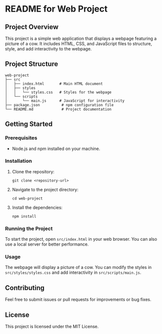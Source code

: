 # README for Web Project

## Project Overview
This project is a simple web application that displays a webpage featuring a picture of a cow. It includes HTML, CSS, and JavaScript files to structure, style, and add interactivity to the webpage.

## Project Structure
```
web-project
├── src
│   ├── index.html       # Main HTML document
│   ├── styles
│   │   └── styles.css   # Styles for the webpage
│   └── scripts
│       └── main.js      # JavaScript for interactivity
├── package.json          # npm configuration file
└── README.md             # Project documentation
```

## Getting Started

### Prerequisites
- Node.js and npm installed on your machine.

### Installation
1. Clone the repository:
   ```
   git clone <repository-url>
   ```
2. Navigate to the project directory:
   ```
   cd web-project
   ```
3. Install the dependencies:
   ```
   npm install
   ```

### Running the Project
To start the project, open `src/index.html` in your web browser. You can also use a local server for better performance.

### Usage
The webpage will display a picture of a cow. You can modify the styles in `src/styles/styles.css` and add interactivity in `src/scripts/main.js`.

## Contributing
Feel free to submit issues or pull requests for improvements or bug fixes.

## License
This project is licensed under the MIT License.
